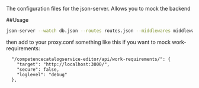 The configuration files for the json-server. Allows you to mock the backend

##Usage
```bash
json-server --watch db.json --routes routes.json --middlewares middleware-search-post.js 
```

then add to your proxy.conf something like this if you want to mock work-requirements: 

```
  "/competencecatalogservice-editor/api/work-requirements/": {
    "target": "http://localhost:3000/",
    "secure": false,
    "loglevel": "debug"
  },
```
